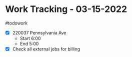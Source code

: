 # Work Tracking - 03-15-2022
#todowork 
- [x]  220037 Pennsylvania Ave
	- Start 6:00
	- End 5:00
- [x] Check all external jobs for billing